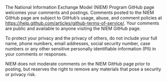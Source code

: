 
The National Information Exchange Model (NIEM) Program GitHub page welcomes your comments and postings. Comments posted to the NIEM GitHub page are subject to GitHub’s usage, abuse, and comment policies at https://help.github.com/articles/github-terms-of-service/. Your comments are public and available to anyone visiting the NIEM GitHub page.

To protect your privacy and the privacy of others, do not include your full name, phone numbers, email addresses, social security number, case numbers or any other sensitive personally identifiable information (PII) in your comments or responses.

NIEM does not moderate comments on the NIEM GitHub page prior to posting, but reserves the right to remove any materials that pose a security or privacy risk.
